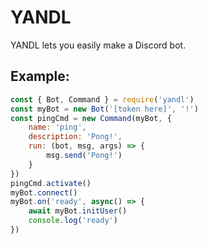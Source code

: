# YANDL
YANDL lets you easily make a Discord bot.
## Example:
```js
const { Bot, Command } = require('yandl')
const myBot = new Bot('[token here]', '!')
const pingCmd = new Command(myBot, {
    name: 'ping',
    description: 'Pong!',
    run: (bot, msg, args) => {
        msg.send('Pong!')
    }
})
pingCmd.activate()
myBot.connect()
myBot.on('ready', async() => {
    await myBot.initUser()
    console.log('ready')
})
```
